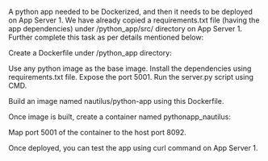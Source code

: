 A python app needed to be Dockerized, and then it needs to be deployed on App Server 1. We have already copied a requirements.txt file (having the app dependencies) under /python_app/src/ directory on App Server 1. Further complete this task as per details mentioned below:



Create a Dockerfile under /python_app directory:

Use any python image as the base image.
Install the dependencies using requirements.txt file.
Expose the port 5001.
Run the server.py script using CMD.

Build an image named nautilus/python-app using this Dockerfile.


Once image is built, create a container named pythonapp_nautilus:

Map port 5001 of the container to the host port 8092.

Once deployed, you can test the app using curl command on App Server 1.
